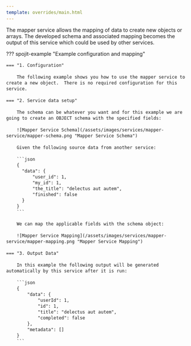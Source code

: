 ```yaml
---
template: overrides/main.html
---
```

The mapper service allows the mapping of data to create new objects or arrays.  The developed schema and associated mapping becomes the output of this service which could be used by other services.

??? spojit-example "Example configuration and mapping"

    === "1. Configuration"

        The following example shows you how to use the mapper service to create a new object.  There is no required configuration for this service.

    === "2. Service data setup"

        The schema can be whatever you want and for this example we are going to create an OBJECT schema with the specified fields:

        ![Mapper Service Schema](/assets/images/services/mapper-service/mapper-schema.png "Mapper Service Schema")

        Given the following source data from another service:

        ```json
        {
          "data": {
              "user_id": 1,
              "my_id": 1,
              "the_title": "delectus aut autem",
              "finished": false
          }
        }
        ```

        We can map the applicable fields with the schema object:
     
        ![Mapper Service Mapping](/assets/images/services/mapper-service/mapper-mapping.png "Mapper Service Mapping")
    
    === "3. Output Data"

        In this example the following output will be generated automatically by this service after it is run:

        ```json
        {
            "data": {
                "userId": 1,
                "id": 1,
                "title": "delectus aut autem",
                "completed": false
            },
            "metadata": []
        }
        ```